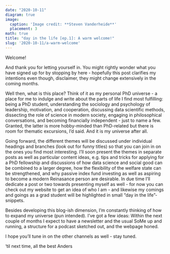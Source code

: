 ```yaml
---
date: "2020-10-11"
diagram: true
image:
  caption: 'Image credit: **Steven Vanderheide**'
  placement: 3
math: true 
title: "day in the life [ep.1]: A warm welcome!"
slug: '2020-10-11/a-warm-welcome'
---
```


Welcome! 

And thank you for letting yourself in. You might rightly wonder what you have signed up for by stopping by here - hopefully this post clarifies my intentions even though, disclaimer, they might change extensively in the coming months.

Well then, what is this place? Think of it as my personal PhD universe - a place for me to indulge and write about the parts of life I find most fulfilling: being a PhD student, understanding the sociology and psychology of leadership, motivation, and cooperation, discussing data scientific methods, dissecting the role of science in modern society, engaging in philosophical conversations, and becoming financially independent - just to name a few. Granted, the latter is more hobby-minded than PhD-related but there is room for thematic excursions, I’d said. And it is my universe after all.

Going forward, the different themes will be discussed under individual headings and branches (look out for funny titles) so that you can join in on the ones you find most interesting. I’ll soon present the themes in separate posts as well as particular content ideas, e.g. tips and tricks for applying for a PhD fellowship and discussions of how data science and social good can be combined to a larger degree, how the flexibility of the welfare state can be strengthened, and why passive index fund investing as well as aspiring to become a modern Reinasance person are desirable. In due time I’ll dedicate a post or two towards presenting myself as well - for now you can check out my website to get an idea of who I am - and likewise my comings and goings as a grad student will be highlighted in small “day in the life”-snippets.

Besides developing this blog-ish dimension, I’m constantly thinking of how to expand my universe (pun intended). I’ve got a few ideas: Within the next couple of months I expect to have a newsletter and the usual SoMe up and running, a structure for a podcast sketched out, and the webpage honed. 

I hope you’ll tune in on the other channels as well - stay tuned. 

‘til next time, all the best
Anders